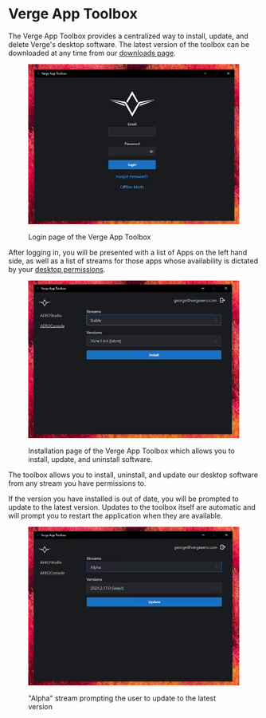 # Verge App Toolbox

The Verge App Toolbox provides a centralized way to install, update, and delete Verge's desktop software. The latest version of the toolbox can be downloaded at any time from our [downloads page](https://aeroportal.droneshow.software/downloads).

<figure><img src="../../.gitbook/assets/image (6).png" alt=""><figcaption><p>Login page of the Verge App Toolbox</p></figcaption></figure>

After logging in, you will be presented with a list of Apps on the left hand side, as well as a list of streams for those apps whose availability is dictated by your [desktop permissions](https://app.gitbook.com/o/Oh6nX1fqlJti7A6kJdwJ/s/akGR2bVCZLTNoe2hkqeR/~/changes/15/drone-show-software/verge-web-portal/managing-users-desktop-permissions).

<figure><img src="../../.gitbook/assets/image (1) (1) (1).png" alt=""><figcaption><p>Installation page of the Verge App Toolbox which allows you to install, update, and uninstall software.</p></figcaption></figure>

The toolbox allows you to install, uninstall, and update our desktop software from any stream you have permissions to.&#x20;

If the version you have installed is out of date, you will be prompted to update to the latest version. Updates to the toolbox itself are automatic and will prompt you to restart the application when they are available.

<figure><img src="../../.gitbook/assets/image (13).png" alt=""><figcaption><p>"Alpha" stream prompting the user to update to the latest version</p></figcaption></figure>
